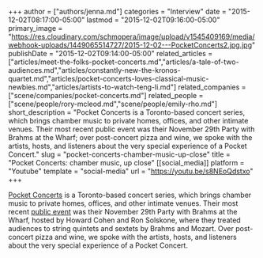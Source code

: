 +++
author = ["authors/jenna.md"]
categories = "Interview"
date = "2015-12-02T08:17:00-05:00"
lastmod = "2015-12-02T09:16:00-05:00"
primary_image = "https://res.cloudinary.com/schmopera/image/upload/v1545409169/media/webhook-uploads/1449065514727/2015-12-02---PocketConcerts2.jpg.jpg"
publishDate = "2015-12-02T09:14:00-05:00"
related_articles = ["articles/meet-the-folks-pocket-concerts.md","articles/a-tale-of-two-audiences.md","articles/constantly-new-the-kronos-quartet.md","articles/pocket-concerts-loves-classical-music-newbies.md","articles/artists-to-watch-teng-li.md"]
related_companies = ["scene/companies/pocket-concerts.md"]
related_people = ["scene/people/rory-mcleod.md","scene/people/emily-rho.md"]
short_description = "Pocket Concerts is a Toronto-based concert series, which brings chamber music to private homes, offices, and other intimate venues. Their most recent public event was their November 29th Party with Brahms at the Wharf; over post-concert pizza and wine, we spoke with the artists, hosts, and listeners about the very special experience of a Pocket Concert."
slug = "pocket-concerts-chamber-music-up-close"
title = "Pocket Concerts: chamber music, up close"
[[social_media]]
platform = "Youtube"
template = "social-media"
url = "https://youtu.be/s8NEoQdstxo"
+++

[Pocket Concerts](/scene/companies/pocket-concerts/) is a Toronto-based concert series, which brings chamber music to private homes, offices, and other intimate venues. Their most recent [public event](http://www.pocketconcerts.ca/#!public-pocket-concerts/c192n) was their November 29th Party with Brahms at the Wharf, hosted by Howard Cohen and Ron Solskone, where they treated audiences to string quintets and sextets by Brahms and Mozart. Over post-concert pizza and wine, we spoke with the artists, hosts, and listeners about the very special experience of a Pocket Concert.
